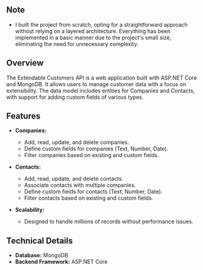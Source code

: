 
## Note

- I built the project from scratch, opting for a straightforward approach without relying on a layered architecture. Everything has been implemented in a basic manner due to the project's small size, eliminating the need for unnecessary complexity.

## Overview

The Extendable Customers API is a web application built with ASP.NET Core and MongoDB. 
It allows users to manage customer data with a focus on extensibility. 
The data model includes entities for Companies and Contacts, with support for adding custom fields of various types.

## Features

- **Companies:**
  - Add, read, update, and delete companies.
  - Define custom fields for companies (Text, Number, Date).
  - Filter companies based on existing and custom fields.

- **Contacts:**
  - Add, read, update, and delete contacts.
  - Associate contacts with multiple companies.
  - Define custom fields for contacts (Text, Number, Date).
  - Filter contacts based on existing and custom fields.

- **Scalability:**
  - Designed to handle millions of records without performance issues.

## Technical Details

- **Database:** MongoDB
- **Backend Framework:** ASP.NET Core

